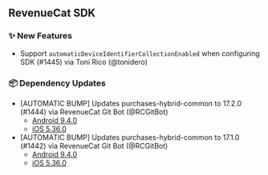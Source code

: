 ## RevenueCat SDK
### ✨ New Features
* Support `automaticDeviceIdentifierCollectionEnabled` when configuring SDK (#1445) via Toni Rico (@tonidero)
### 📦 Dependency Updates
* [AUTOMATIC BUMP] Updates purchases-hybrid-common to 17.2.0 (#1444) via RevenueCat Git Bot (@RCGitBot)
  * [Android 9.4.0](https://github.com/RevenueCat/purchases-android/releases/tag/9.4.0)
  * [iOS 5.36.0](https://github.com/RevenueCat/purchases-ios/releases/tag/5.36.0)
* [AUTOMATIC BUMP] Updates purchases-hybrid-common to 17.1.0 (#1442) via RevenueCat Git Bot (@RCGitBot)
  * [Android 9.4.0](https://github.com/RevenueCat/purchases-android/releases/tag/9.4.0)
  * [iOS 5.36.0](https://github.com/RevenueCat/purchases-ios/releases/tag/5.36.0)

